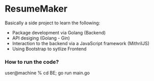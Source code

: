 # ResumeMaker

Basically a side project to learn the following:

- Package development via Golang (Backend)
- API desiging (Golang - Gin)
- Interaction to the backend via a JavaScript framework (MithrilJS)
- Using Bootstrap to sytlize Frontend

### How to run the code?

user@machine % cd BE; go run main.go

